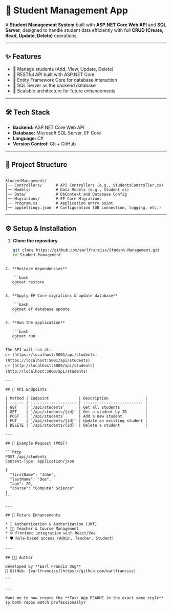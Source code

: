 # 📘 Student Management App  

A **Student Management System** built with **ASP.NET Core Web API** and **SQL Server**, designed to handle student data efficiently with full **CRUD (Create, Read, Update, Delete)** operations.  

---

## ✨ Features  
- 🔹 Manage students (Add, View, Update, Delete)  
- 🔹 RESTful API built with ASP.NET Core  
- 🔹 Entity Framework Core for database interaction  
- 🔹 SQL Server as the backend database  
- 🔹 Scalable architecture for future enhancements  

---

## 🛠️ Tech Stack  
- **Backend:** ASP.NET Core Web API  
- **Database:** Microsoft SQL Server, EF Core  
- **Language:** C#  
- **Version Control:** Git + GitHub  

---

## 📂 Project Structure  

```

StudentManagement/
│── Controllers/      # API Controllers (e.g., StudentsController.cs)
│── Models/           # Data Models (e.g., Student.cs)
│── Data/             # DbContext and Database Config
│── Migrations/       # EF Core Migrations
│── Program.cs        # Application entry point
│── appsettings.json  # Configuration (DB connection, logging, etc.)

````

---

## ⚙️ Setup & Installation  

1. **Clone the repository**  
   ```bash
   git clone https://github.com/earlfranciss/Student-Management.git
   cd Student-Management
````

2. **Restore dependencies**

   ```bash
   dotnet restore
   ```

3. **Apply EF Core migrations & update database**

   ```bash
   dotnet ef database update
   ```

4. **Run the application**

   ```bash
   dotnet run
   ```

The API will run at:
👉 [https://localhost:5001/api/students](https://localhost:5001/api/students)
👉 [http://localhost:5000/api/students](http://localhost:5000/api/students)

---

## 📖 API Endpoints

| Method | Endpoint             | Description                |
| ------ | -------------------- | -------------------------- |
| GET    | `/api/students`      | Get all students           |
| GET    | `/api/students/{id}` | Get a student by ID        |
| POST   | `/api/students`      | Add a new student          |
| PUT    | `/api/students/{id}` | Update an existing student |
| DELETE | `/api/students/{id}` | Delete a student           |

---

## 🧪 Example Request (POST)

```http
POST /api/students
Content-Type: application/json

{
  "firstName": "John",
  "lastName": "Doe",
  "age": 20,
  "course": "Computer Science"
}
```

---

## 🚀 Future Enhancements

* 🔐 Authentication & Authorization (JWT)
* 👨‍🏫 Teacher & Course Management
* 🌐 Frontend integration with React/Vue
* 🛡️ Role-based access (Admin, Teacher, Student)

---

## 👨‍💻 Author

Developed by **Earl Francis Ong**
📌 GitHub: [earlfranciss](https://github.com/earlfranciss)

```

---

Want me to now create the **Task App README in the exact same style** so both repos match professionally?
```
